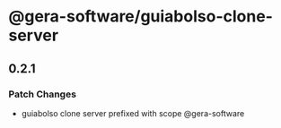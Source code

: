 # @gera-software/guiabolso-clone-server

## 0.2.1

### Patch Changes

- guiabolso clone server prefixed with scope @gera-software
